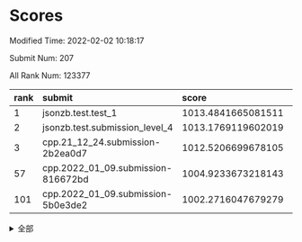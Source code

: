 # Scores

Modified Time: 2022-02-02 10:18:17

Submit Num: 207

All Rank Num: 123377

| rank |               submit               |       score        |       sigma        | pk_num |
| :--- | :--------------------------------- | :----------------- | :----------------- | :----- |
| 1    | jsonzb.test.test_1                 | 1013.4841665081511 | 0.8300011663005628 | 2385   |
| 2    | jsonzb.test.submission_level_4     | 1013.1769119602019 | 0.8039027533898264 | 2384   |
| 3    | cpp.21_12_24.submission-2b2ea0d7   | 1012.5206699678105 | 0.7948162327850941 | 2385   |
| 57   | cpp.2022_01_09.submission-816672bd | 1004.9233673218143 | 0.7123853397842248 | 2388   |
| 101  | cpp.2022_01_09.submission-5b0e3de2 | 1002.2716047679279 | 0.7186582987677755 | 2381   |


<details>
<summary>全部</summary>

| rank |                 submit                 |       score        |       sigma        | pk_num |
| :--- | :------------------------------------- | :----------------- | :----------------- | :----- |
| 1    | jsonzb.test.test_1                     | 1013.4841665081511 | 0.8300011663005628 | 2385   |
| 2    | jsonzb.test.submission_level_4         | 1013.1769119602019 | 0.8039027533898264 | 2384   |
| 3    | cpp.21_12_24.submission-2b2ea0d7       | 1012.5206699678105 | 0.7948162327850941 | 2385   |
| 4    | gobigger.level_3.submission_level_3_17 | 1011.4648579502175 | 0.7680345253195003 | 2382   |
| 5    | gobigger.level_3.submission_level_3_43 | 1011.2927975085303 | 0.7972795839604522 | 2384   |
| 6    | gobigger.level_3.submission_level_3_44 | 1011.1521967938721 | 0.7539350196615212 | 2385   |
| 7    | gobigger.level_3.submission_level_3_35 | 1010.9686569847595 | 0.768990562470548  | 2387   |
| 8    | gobigger.level_3.submission_level_3_34 | 1010.8964357325422 | 0.7937595961296455 | 2391   |
| 9    | gobigger.level_3.submission_level_3_0  | 1010.7725850690019 | 0.7677614649982708 | 2388   |
| 10   | gobigger.level_3.submission_level_3_24 | 1010.7675719993991 | 0.7573774259480475 | 2380   |
| 11   | gobigger.level_3.submission_level_3_32 | 1010.6251020884756 | 0.7536851915917065 | 2386   |
| 12   | gobigger.level_3.submission_level_3_5  | 1010.6199328388489 | 0.763012051065422  | 2385   |
| 13   | gobigger.level_3.submission_level_3_40 | 1010.5787304889465 | 0.7542148994727933 | 2382   |
| 14   | gobigger.level_3.submission_level_3_16 | 1010.5767925782235 | 0.7788452198245559 | 2382   |
| 15   | gobigger.level_3.submission_level_3_18 | 1010.450886207041  | 0.7616557183522474 | 2382   |
| 16   | gobigger.level_3.submission_level_3_27 | 1010.4043615455479 | 0.7618813692813499 | 2386   |
| 17   | gobigger.level_3.submission_level_3_41 | 1010.3233685455003 | 0.7619492335246273 | 2389   |
| 18   | gobigger.level_3.submission_level_3_20 | 1010.3206923579162 | 0.7473778218163147 | 2387   |
| 19   | gobigger.level_3.submission_level_3_31 | 1010.2953852788507 | 0.7492715465846653 | 2385   |
| 20   | gobigger.level_3.submission_level_3_49 | 1010.2730621401097 | 0.7657681721786297 | 2384   |
| 21   | gobigger.level_3.submission_level_3_37 | 1010.2624549924462 | 0.7528702076174619 | 2382   |
| 22   | gobigger.level_3.submission_level_3_28 | 1010.2600833684322 | 0.7562518529533888 | 2383   |
| 23   | gobigger.level_3.submission_level_3_13 | 1010.2296511620592 | 0.7427986084386863 | 2380   |
| 24   | gobigger.level_3.submission_level_3_22 | 1010.2052509617838 | 0.7486948291888913 | 2389   |
| 25   | gobigger.level_3.submission_level_3_7  | 1010.1192336215347 | 0.7605099529670056 | 2383   |
| 26   | gobigger.level_3.submission_level_3_3  | 1010.104434181575  | 0.7492195266047587 | 2391   |
| 27   | gobigger.level_3.submission_level_3_9  | 1010.0863324047234 | 0.7794513441726945 | 2387   |
| 28   | gobigger.level_3.submission_level_3_39 | 1010.0786116032928 | 0.7490788122817967 | 2385   |
| 29   | gobigger.level_3.submission_level_3_23 | 1010.0258489065814 | 0.751908662260745  | 2382   |
| 30   | gobigger.level_3.submission_level_3_30 | 1009.845534566437  | 0.7701463599537861 | 2389   |
| 31   | gobigger.level_3.submission_level_3_2  | 1009.8118024629902 | 0.758187183073466  | 2385   |
| 32   | gobigger.level_3.submission_level_3_47 | 1009.7532454625061 | 0.743090531401927  | 2387   |
| 33   | gobigger.level_3.submission_level_3_33 | 1009.6948145921482 | 0.7465645533053468 | 2384   |
| 34   | gobigger.level_3.submission_level_3_10 | 1009.648122206915  | 0.7464984632825399 | 2385   |
| 35   | gobigger.level_3.submission_level_3_25 | 1009.5519343729762 | 0.7589349423866464 | 2388   |
| 36   | gobigger.level_3.submission_level_3_15 | 1009.524853816894  | 0.7570736694954042 | 2384   |
| 37   | gobigger.level_3.submission_level_3_29 | 1009.4555020264618 | 0.7382855125162138 | 2381   |
| 38   | gobigger.level_3.submission_level_3_11 | 1009.439381418395  | 0.754043087486685  | 2388   |
| 39   | gobigger.level_3.submission_level_3_42 | 1009.3986567782089 | 0.7667556530088226 | 2383   |
| 40   | gobigger.level_3.submission_level_3_36 | 1009.3591886500011 | 0.7432079550436084 | 2384   |
| 41   | gobigger.level_3.submission_level_3_45 | 1009.3529978356873 | 0.748174910797975  | 2385   |
| 42   | gobigger.level_3.submission_level_3_21 | 1009.2848733613944 | 0.7475568999952864 | 2380   |
| 43   | gobigger.level_3.submission_level_3_48 | 1009.1655183923958 | 0.7476479260387126 | 2385   |
| 44   | gobigger.level_3.submission_level_3_4  | 1009.157340346519  | 0.7309107826596802 | 2390   |
| 45   | gobigger.level_3.submission_level_3_38 | 1009.1224348665695 | 0.754346232606548  | 2380   |
| 46   | gobigger.level_3.submission_level_3_26 | 1009.0704870069018 | 0.7528651331919493 | 2385   |
| 47   | gobigger.level_3.submission_level_3_19 | 1009.0101757606632 | 0.7401829907572635 | 2381   |
| 48   | gobigger.level_3.submission_level_3_8  | 1008.9522099789993 | 0.7533460556579991 | 2388   |
| 49   | gobigger.level_3.submission_level_3_46 | 1008.8500519449597 | 0.7608695810236563 | 2387   |
| 50   | gobigger.level_3.submission_level_3_14 | 1008.8306415858926 | 0.7454139731597449 | 2389   |
| 51   | gobigger.level_3.submission_level_3_1  | 1008.6447249974005 | 0.7374664359397081 | 2384   |
| 52   | gobigger.level_3.submission_level_3_6  | 1008.2170311264612 | 0.7190499995523639 | 2385   |
| 53   | gobigger.level_3.submission_level_3_12 | 1007.7730847281922 | 0.7361743408129071 | 2385   |
| 54   | gobigger.level_1.submission_level_1_16 | 1005.4482152324484 | 0.7270614395478766 | 2380   |
| 55   | gobigger.level_1.submission_level_1_36 | 1005.4244380206467 | 0.7179161694195627 | 2389   |
| 56   | gobigger.level_1.submission_level_1_18 | 1005.0032915857557 | 0.7230819749829939 | 2386   |
| 57   | cpp.2022_01_09.submission-816672bd     | 1004.9233673218143 | 0.7123853397842248 | 2388   |
| 58   | gobigger.level_1.submission_level_1_27 | 1004.7807023710766 | 0.725367968940526  | 2383   |
| 59   | gobigger.level_1.submission_level_1_38 | 1004.3754004240701 | 0.7126843372181605 | 2384   |
| 60   | gobigger.level_1.submission_level_1_40 | 1004.3001422588571 | 0.7250762747555198 | 2377   |
| 61   | gobigger.level_1.submission_level_1_1  | 1004.1412609060068 | 0.7168669215242663 | 2380   |
| 62   | gobigger.level_1.submission_level_1_35 | 1004.1370602020036 | 0.7243721021512235 | 2386   |
| 63   | gobigger.level_1.submission_level_1_5  | 1003.9132025054608 | 0.7093884020940991 | 2384   |
| 64   | gobigger.level_1.submission_level_1_25 | 1003.891211874494  | 0.7281249191016776 | 2391   |
| 65   | gobigger.level_1.submission_level_1_19 | 1003.8813110072208 | 0.7224233386230826 | 2384   |
| 66   | gobigger.level_1.submission_level_1_10 | 1003.8619816196418 | 0.7100096085482233 | 2379   |
| 67   | gobigger.level_1.submission_level_1_22 | 1003.8247721946743 | 0.7112063526238427 | 2393   |
| 68   | gobigger.level_1.submission_level_1_23 | 1003.7920541897072 | 0.7212571613554827 | 2380   |
| 69   | gobigger.level_1.submission_level_1_12 | 1003.7595608930608 | 0.7228420034384658 | 2384   |
| 70   | gobigger.level_1.submission_level_1_43 | 1003.6838527176916 | 0.7158075256987435 | 2385   |
| 71   | gobigger.level_1.submission_level_1_24 | 1003.6648798979943 | 0.717464653677293  | 2384   |
| 72   | gobigger.level_1.submission_level_1_31 | 1003.6157479245369 | 0.7099943596155884 | 2383   |
| 73   | gobigger.level_1.submission_level_1_21 | 1003.5906910831816 | 0.7204057878110199 | 2381   |
| 74   | gobigger.level_1.submission_level_1_39 | 1003.539371742781  | 0.7120362082243243 | 2387   |
| 75   | gobigger.level_1.submission_level_1_46 | 1003.5016102320042 | 0.7175743550482347 | 2388   |
| 76   | gobigger.level_1.submission_level_1_42 | 1003.4315930065337 | 0.7080937867454565 | 2387   |
| 77   | gobigger.level_1.submission_level_1_13 | 1003.3505560516702 | 0.711388771520348  | 2382   |
| 78   | gobigger.level_1.submission_level_1_26 | 1003.3041549547282 | 0.7215807491854028 | 2386   |
| 79   | gobigger.level_1.submission_level_1_44 | 1003.259226761015  | 0.7177860490902008 | 2387   |
| 80   | gobigger.level_1.submission_level_1_2  | 1003.2509405222805 | 0.7213911688107824 | 2388   |
| 81   | gobigger.level_1.submission_level_1_4  | 1003.2452825820302 | 0.7196462937011611 | 2386   |
| 82   | gobigger.level_1.submission_level_1_0  | 1003.2041287093662 | 0.7059983409079447 | 2386   |
| 83   | gobigger.level_1.submission_level_1_7  | 1003.1794915953035 | 0.7266606807428941 | 2385   |
| 84   | gobigger.level_1.submission_level_1_34 | 1003.0842595568618 | 0.7160382714575092 | 2385   |
| 85   | gobigger.level_1.submission_level_1_29 | 1003.0835744670314 | 0.7080124291505808 | 2383   |
| 86   | gobigger.level_1.submission_level_1_41 | 1003.0799265145631 | 0.7208225573676089 | 2385   |
| 87   | gobigger.level_1.submission_level_1_32 | 1003.0462012400483 | 0.7170520358516574 | 2386   |
| 88   | gobigger.level_1.submission_level_1_15 | 1003.0171922272849 | 0.7229190662643972 | 2385   |
| 89   | gobigger.level_1.submission_level_1_37 | 1003.014740529846  | 0.7195486463987859 | 2382   |
| 90   | gobigger.level_1.submission_level_1_3  | 1002.9483884372739 | 0.7150795388648932 | 2385   |
| 91   | gobigger.level_1.submission_level_1_20 | 1002.918472698148  | 0.7070217998943384 | 2382   |
| 92   | gobigger.level_1.submission_level_1_47 | 1002.7946310942458 | 0.7156071195741073 | 2381   |
| 93   | gobigger.level_1.submission_level_1_30 | 1002.7519721320064 | 0.7135220288726145 | 2380   |
| 94   | gobigger.level_1.submission_level_1_45 | 1002.7221020408136 | 0.7193812232584583 | 2387   |
| 95   | gobigger.level_1.submission_level_1_48 | 1002.707864130336  | 0.7161638534341777 | 2384   |
| 96   | gobigger.level_1.submission_level_1_49 | 1002.5756348771431 | 0.7106524943443364 | 2383   |
| 97   | gobigger.level_1.submission_level_1_14 | 1002.4123719422284 | 0.7103963424734666 | 2388   |
| 98   | gobigger.level_1.submission_level_1_17 | 1002.3236643168746 | 0.7122800716403884 | 2381   |
| 99   | gobigger.level_1.submission_level_1_8  | 1002.3016145085157 | 0.7127630329626383 | 2385   |
| 100  | gobigger.level_1.submission_level_1_9  | 1002.2945413772804 | 0.7185172549062856 | 2389   |
| 101  | cpp.2022_01_09.submission-5b0e3de2     | 1002.2716047679279 | 0.7186582987677755 | 2381   |
| 102  | gobigger.level_1.submission_level_1_28 | 1002.206003328947  | 0.7122184101413492 | 2383   |
| 103  | gobigger.level_1.submission_level_1_11 | 1002.0914166612876 | 0.7077114221327565 | 2381   |
| 104  | gobigger.level_1.submission_level_1_33 | 1001.9149107060894 | 0.719188173322534  | 2388   |
| 105  | gobigger.level_1.submission_level_1_6  | 1001.7012960276259 | 0.7110718837203881 | 2383   |
| 106  | gobigger.random.submission_random_44   | 996.9260800713774  | 0.6964250860917245 | 2384   |
| 107  | gobigger.random.submission_random_40   | 996.8445356246652  | 0.7245955820600432 | 2385   |
| 108  | gobigger.random.submission_random_36   | 996.8009672975551  | 0.701769429407463  | 2381   |
| 109  | gobigger.random.submission_random_5    | 996.7073068980524  | 0.6952265513396941 | 2389   |
| 110  | gobigger.random.submission_random_32   | 996.6876807536689  | 0.7073048014235598 | 2380   |
| 111  | gobigger.random.submission_random_12   | 996.6728115345031  | 0.7219269151310709 | 2384   |
| 112  | gobigger.random.submission_random_27   | 996.6491800423311  | 0.7037059825954892 | 2388   |
| 113  | gobigger.random.submission_random_42   | 996.6393765950249  | 0.7095300215382891 | 2388   |
| 114  | gobigger.random.submission_random_15   | 996.6381749874718  | 0.7091330446361791 | 2386   |
| 115  | gobigger.random.submission_random_37   | 996.5622478043668  | 0.7006265379194517 | 2385   |
| 116  | gobigger.random.submission_random_24   | 996.560726580767   | 0.707784588573     | 2378   |
| 117  | gobigger.random.submission_random_23   | 996.514995519495   | 0.717583402336241  | 2386   |
| 118  | gobigger.random.submission_random_10   | 996.4299665130828  | 0.7121284941666247 | 2385   |
| 119  | gobigger.random.submission_random_47   | 996.4186292246438  | 0.6952485254001446 | 2384   |
| 120  | gobigger.random.submission_random_4    | 996.3578760142531  | 0.7155987008470596 | 2384   |
| 121  | gobigger.random.submission_random_45   | 996.2726124641093  | 0.7076522233031615 | 2383   |
| 122  | gobigger.random.submission_random_17   | 996.228524845856   | 0.7429422826718838 | 2388   |
| 123  | gobigger.random.submission_random_19   | 996.2032451492835  | 0.7014790228666867 | 2377   |
| 124  | gobigger.random.submission_random_29   | 996.1598659762511  | 0.7240341273439207 | 2384   |
| 125  | gobigger.random.submission_random_11   | 996.1106583120192  | 0.710263581929397  | 2382   |
| 126  | gobigger.random.submission_random_26   | 996.0709281870023  | 0.7117556373157984 | 2384   |
| 127  | gobigger.random.submission_random_9    | 996.0195276258464  | 0.7024258037393584 | 2386   |
| 128  | gobigger.random.submission_random_20   | 995.999773070896   | 0.7139652623500653 | 2387   |
| 129  | gobigger.random.submission_random_34   | 995.9767261950667  | 0.7149431555198468 | 2384   |
| 130  | gobigger.random.submission_random_0    | 995.87417262059    | 0.7288317803048382 | 2379   |
| 131  | gobigger.random.submission_random_30   | 995.8722049230504  | 0.7229493902978049 | 2383   |
| 132  | gobigger.random.submission_random_31   | 995.8517917902811  | 0.7239863321453571 | 2385   |
| 133  | gobigger.random.submission_random_49   | 995.7959429180335  | 0.70587226564963   | 2386   |
| 134  | gobigger.random.submission_random_13   | 995.7689889929712  | 0.7014588054458355 | 2385   |
| 135  | gobigger.random.submission_random_1    | 995.7469328111915  | 0.6932966523333233 | 2383   |
| 136  | gobigger.random.submission_random_46   | 995.6435982295297  | 0.7120183490860187 | 2383   |
| 137  | gobigger.random.submission_random_41   | 995.5851578762359  | 0.698010134196426  | 2384   |
| 138  | gobigger.random.submission_random_28   | 995.433796213651   | 0.7064167702601889 | 2386   |
| 139  | gobigger.random.submission_random_38   | 995.4322414139906  | 0.7190493412219952 | 2383   |
| 140  | gobigger.random.submission_random_48   | 995.4176606550145  | 0.7234477444263264 | 2383   |
| 141  | gobigger.random.submission_random_8    | 995.3913329531532  | 0.7143379646045319 | 2375   |
| 142  | gobigger.random.submission_random_16   | 995.373995978038   | 0.7104592622630295 | 2383   |
| 143  | gobigger.random.submission_random_6    | 995.356331927129   | 0.7089952372674747 | 2382   |
| 144  | gobigger.random.submission_random_22   | 995.241829800422   | 0.7217272415118373 | 2385   |
| 145  | gobigger.random.submission_random_43   | 995.1053161090884  | 0.7242974312586148 | 2382   |
| 146  | gobigger.random.submission_random_33   | 995.0975731018204  | 0.6970807002980105 | 2387   |
| 147  | gobigger.random.submission_random_14   | 995.0933087605173  | 0.7172663044080672 | 2381   |
| 148  | gobigger.random.submission_random_39   | 995.0728922992014  | 0.7108326437345218 | 2382   |
| 149  | gobigger.random.submission_random_35   | 994.9485746523969  | 0.703321846824792  | 2385   |
| 150  | gobigger.random.submission_random_7    | 994.946742311583   | 0.7073197659363852 | 2386   |
| 151  | gobigger.random.submission_random_21   | 994.8474333904928  | 0.7125918251918595 | 2384   |
| 152  | gobigger.random.submission_random_18   | 994.8236611232753  | 0.724970416727115  | 2380   |
| 153  | gobigger.level_2.submission_level_2_36 | 994.6133677648063  | 0.7217307016210628 | 2381   |
| 154  | gobigger.random.submission_random_2    | 994.4133497621507  | 0.7310264357984994 | 2380   |
| 155  | gobigger.random.submission_random_25   | 994.116700895452   | 0.7115506944355052 | 2389   |
| 156  | gobigger.level_2.submission_level_2_16 | 993.9336036234406  | 0.721308203298484  | 2388   |
| 157  | gobigger.random.submission_random_3    | 993.8780739707912  | 0.7390547397819304 | 2385   |
| 158  | gobigger.level_2.submission_level_2_31 | 993.7476020266787  | 0.7297316068820563 | 2386   |
| 159  | gobigger.level_2.submission_level_2_6  | 993.5879333972858  | 0.7129126314384576 | 2384   |
| 160  | gobigger.level_2.submission_level_2_20 | 993.2761726146451  | 0.7531202170386256 | 2384   |
| 161  | gobigger.level_2.submission_level_2_11 | 993.2508483278665  | 0.7400736905248085 | 2382   |
| 162  | gobigger.level_2.submission_level_2_34 | 993.2064711017763  | 0.751006821413155  | 2379   |
| 163  | gobigger.level_2.submission_level_2_39 | 993.1639216442834  | 0.7478375033261989 | 2381   |
| 164  | gobigger.level_2.submission_level_2_15 | 993.069158689825   | 0.745423742683183  | 2378   |
| 165  | gobigger.level_2.submission_level_2_48 | 992.9004363869764  | 0.7317207123811625 | 2379   |
| 166  | gobigger.level_2.submission_level_2_43 | 992.7823983210893  | 0.7335575538711621 | 2384   |
| 167  | gobigger.level_2.submission_level_2_17 | 992.7808556802898  | 0.7396751886137921 | 2382   |
| 168  | gobigger.level_2.submission_level_2_40 | 992.7189600183154  | 0.7134887375059569 | 2381   |
| 169  | gobigger.level_2.submission_level_2_23 | 992.7014706524143  | 0.7433150981767026 | 2387   |
| 170  | gobigger.level_2.submission_level_2_42 | 992.5750480407154  | 0.7371581568848175 | 2386   |
| 171  | gobigger.level_2.submission_level_2_21 | 992.568640062674   | 0.7433239271303083 | 2386   |
| 172  | gobigger.level_2.submission_level_2_1  | 992.5626789826969  | 0.7403368675527082 | 2382   |
| 173  | gobigger.level_2.submission_level_2_38 | 992.532692748027   | 0.7427104568194477 | 2385   |
| 174  | gobigger.level_2.submission_level_2_4  | 992.436553289759   | 0.7510093053121305 | 2390   |
| 175  | gobigger.level_2.submission_level_2_26 | 992.3868490947399  | 0.7601989416717768 | 2383   |
| 176  | gobigger.level_2.submission_level_2_19 | 992.3181238582991  | 0.727386411735212  | 2384   |
| 177  | gobigger.level_2.submission_level_2_10 | 992.3059260320841  | 0.7574951580755769 | 2383   |
| 178  | gobigger.level_2.submission_level_2_41 | 992.2942501579699  | 0.7423975455600023 | 2390   |
| 179  | gobigger.level_2.submission_level_2_30 | 992.2278428592865  | 0.7564978585212095 | 2385   |
| 180  | gobigger.level_2.submission_level_2_44 | 992.1885985656065  | 0.7342505895514304 | 2386   |
| 181  | gobigger.level_2.submission_level_2_8  | 992.156333429661   | 0.7712803491046476 | 2380   |
| 182  | gobigger.level_2.submission_level_2_46 | 992.09147947025    | 0.7345768422442188 | 2383   |
| 183  | gobigger.level_2.submission_level_2_12 | 992.0503255303068  | 0.76042911282158   | 2385   |
| 184  | gobigger.level_2.submission_level_2_2  | 991.9989896648615  | 0.7415483206102013 | 2379   |
| 185  | gobigger.level_2.submission_level_2_24 | 991.9169600203152  | 0.7589540820858165 | 2385   |
| 186  | gobigger.level_2.submission_level_2_3  | 991.8614410868995  | 0.7354173246363509 | 2384   |
| 187  | gobigger.level_2.submission_level_2_49 | 991.8215496828119  | 0.7435028770254684 | 2376   |
| 188  | gobigger.level_2.submission_level_2_22 | 991.8207058672589  | 0.7459588612654644 | 2381   |
| 189  | gobigger.level_2.submission_level_2_45 | 991.6249260346966  | 0.7448513776295372 | 2381   |
| 190  | gobigger.level_2.submission_level_2_0  | 991.5721422348887  | 0.7840515970858632 | 2378   |
| 191  | gobigger.level_2.submission_level_2_37 | 991.5522237037883  | 0.7399338634198982 | 2385   |
| 192  | gobigger.level_2.submission_level_2_9  | 991.5459713587001  | 0.7278710604909854 | 2389   |
| 193  | gobigger.level_2.submission_level_2_28 | 991.4693236664061  | 0.7501284867180245 | 2382   |
| 194  | gobigger.level_2.submission_level_2_29 | 991.391665055934   | 0.7565276528658401 | 2384   |
| 195  | gobigger.level_2.submission_level_2_27 | 991.3893557922     | 0.7212455309734906 | 2386   |
| 196  | gobigger.level_2.submission_level_2_33 | 991.2265030253809  | 0.7408572148627158 | 2383   |
| 197  | gobigger.level_2.submission_level_2_14 | 991.1442062239242  | 0.7546745673819075 | 2382   |
| 198  | gobigger.level_2.submission_level_2_35 | 991.0190206666541  | 0.7550404855234822 | 2388   |
| 199  | gobigger.level_2.submission_level_2_25 | 990.9218723641854  | 0.7523346050192045 | 2382   |
| 200  | gobigger.level_2.submission_level_2_13 | 990.9110767369798  | 0.749735385558351  | 2384   |
| 201  | gobigger.level_2.submission_level_2_5  | 990.8231750369594  | 0.7545970593555092 | 2385   |
| 202  | gobigger.level_2.submission_level_2_7  | 990.8068598461574  | 0.7740327372439959 | 2382   |
| 203  | gobigger.level_2.submission_level_2_32 | 990.7614125583423  | 0.7533893385613667 | 2381   |
| 204  | gobigger.level_2.submission_level_2_18 | 990.0731136769426  | 0.7738137171536035 | 2380   |
| 205  | gobigger.level_2.submission_level_2_47 | 989.3985789593615  | 0.7781140830628693 | 2386   |
| 206  | gobigger.none.submission_none_1        | 977.4580082144339  | 1.3268072859335758 | 2382   |
| 207  | gobigger.none.submission_none_0        | 976.39098329058    | 1.4325985609345548 | 2381   |

</details>